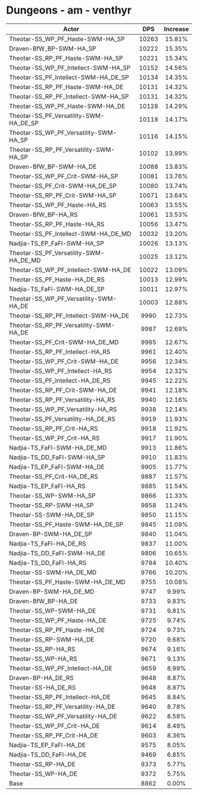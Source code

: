 # Dungeons - am - venthyr
| Actor | DPS | Increase |
|---|:---:|:---:|
|Theotar-SS_WP_PF_Haste-SWM-HA_SP|10263|15.81%|
|Draven-BfW_BP-SWM-HA_SP|10222|15.35%|
|Theotar-SS_RP_PF_Haste-SWM-HA_SP|10221|15.34%|
|Theotar-SS_WP_PF_Intellect-SWM-HA_SP|10152|14.56%|
|Theotar-SS_PF_Intellect-SWM-HA_DE_SP|10134|14.35%|
|Theotar-SS_RP_PF_Haste-SWM-HA_DE|10131|14.32%|
|Theotar-SS_RP_PF_Intellect-SWM-HA_SP|10131|14.32%|
|Theotar-SS_WP_PF_Haste-SWM-HA_DE|10128|14.29%|
|Theotar-SS_PF_Versatility-SWM-HA_DE_SP|10118|14.17%|
|Theotar-SS_WP_PF_Versatility-SWM-HA_SP|10116|14.15%|
|Theotar-SS_RP_PF_Versatility-SWM-HA_SP|10102|13.99%|
|Draven-BfW_BP-SWM-HA_DE|10088|13.83%|
|Theotar-SS_WP_PF_Crit-SWM-HA_SP|10081|13.76%|
|Theotar-SS_PF_Crit-SWM-HA_DE_SP|10080|13.74%|
|Theotar-SS_RP_PF_Crit-SWM-HA_SP|10071|13.64%|
|Theotar-SS_WP_PF_Haste-HA_RS|10063|13.55%|
|Draven-BfW_BP-HA_RS|10061|13.53%|
|Theotar-SS_RP_PF_Haste-HA_RS|10056|13.47%|
|Theotar-SS_PF_Intellect-SWM-HA_DE_MD|10032|13.20%|
|Nadjia-TS_EP_FaFl-SWM-HA_SP|10026|13.13%|
|Theotar-SS_PF_Versatility-SWM-HA_DE_MD|10025|13.12%|
|Theotar-SS_WP_PF_Intellect-SWM-HA_DE|10022|13.09%|
|Theotar-SS_PF_Haste-HA_DE_RS|10013|12.99%|
|Nadjia-TS_FaFl-SWM-HA_DE_SP|10011|12.97%|
|Theotar-SS_WP_PF_Versatility-SWM-HA_DE|10003|12.88%|
|Theotar-SS_RP_PF_Intellect-SWM-HA_DE|9990|12.73%|
|Theotar-SS_RP_PF_Versatility-SWM-HA_DE|9987|12.69%|
|Theotar-SS_PF_Crit-SWM-HA_DE_MD|9985|12.67%|
|Theotar-SS_RP_PF_Intellect-HA_RS|9961|12.40%|
|Theotar-SS_WP_PF_Crit-SWM-HA_DE|9956|12.34%|
|Theotar-SS_WP_PF_Intellect-HA_RS|9954|12.32%|
|Theotar-SS_PF_Intellect-HA_DE_RS|9945|12.22%|
|Theotar-SS_RP_PF_Crit-SWM-HA_DE|9941|12.18%|
|Theotar-SS_RP_PF_Versatility-HA_RS|9940|12.16%|
|Theotar-SS_WP_PF_Versatility-HA_RS|9938|12.14%|
|Theotar-SS_PF_Versatility-HA_DE_RS|9919|11.93%|
|Theotar-SS_RP_PF_Crit-HA_RS|9918|11.92%|
|Theotar-SS_WP_PF_Crit-HA_RS|9917|11.90%|
|Nadjia-TS_FaFl-SWM-HA_DE_MD|9913|11.86%|
|Nadjia-TS_DD_FaFl-SWM-HA_SP|9910|11.83%|
|Nadjia-TS_EP_FaFl-SWM-HA_DE|9905|11.77%|
|Theotar-SS_PF_Crit-HA_DE_RS|9887|11.57%|
|Nadjia-TS_EP_FaFl-HA_RS|9885|11.54%|
|Theotar-SS_WP-SWM-HA_SP|9866|11.33%|
|Theotar-SS_RP-SWM-HA_SP|9858|11.24%|
|Theotar-SS-SWM-HA_DE_SP|9850|11.15%|
|Theotar-SS_PF_Haste-SWM-HA_DE_SP|9845|11.09%|
|Draven-BP-SWM-HA_DE_SP|9840|11.04%|
|Nadjia-TS_FaFl-HA_DE_RS|9837|11.00%|
|Nadjia-TS_DD_FaFl-SWM-HA_DE|9806|10.65%|
|Nadjia-TS_DD_FaFl-HA_RS|9784|10.40%|
|Theotar-SS-SWM-HA_DE_MD|9766|10.20%|
|Theotar-SS_PF_Haste-SWM-HA_DE_MD|9755|10.08%|
|Draven-BP-SWM-HA_DE_MD|9747|9.99%|
|Draven-BfW_BP-HA_DE|9733|9.83%|
|Theotar-SS_WP-SWM-HA_DE|9731|9.81%|
|Theotar-SS_WP_PF_Haste-HA_DE|9725|9.74%|
|Theotar-SS_RP_PF_Haste-HA_DE|9724|9.73%|
|Theotar-SS_RP-SWM-HA_DE|9720|9.68%|
|Theotar-SS_RP-HA_RS|9674|9.16%|
|Theotar-SS_WP-HA_RS|9671|9.13%|
|Theotar-SS_WP_PF_Intellect-HA_DE|9659|8.99%|
|Draven-BP-HA_DE_RS|9648|8.87%|
|Theotar-SS-HA_DE_RS|9648|8.87%|
|Theotar-SS_RP_PF_Intellect-HA_DE|9645|8.84%|
|Theotar-SS_RP_PF_Versatility-HA_DE|9640|8.78%|
|Theotar-SS_WP_PF_Versatility-HA_DE|9622|8.58%|
|Theotar-SS_WP_PF_Crit-HA_DE|9614|8.49%|
|Theotar-SS_RP_PF_Crit-HA_DE|9603|8.36%|
|Nadjia-TS_EP_FaFl-HA_DE|9575|8.05%|
|Nadjia-TS_DD_FaFl-HA_DE|9469|6.85%|
|Theotar-SS_RP-HA_DE|9373|5.77%|
|Theotar-SS_WP-HA_DE|9372|5.75%|
|Base|8862|0.00%|

